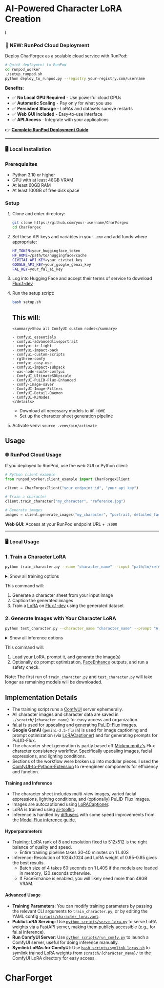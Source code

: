 # AI-Powered Character LoRA Creation

l

### 🌟 **NEW: RunPod Cloud Deployment**

Deploy CharForgex as a scalable cloud service with RunPod:

```bash
# Quick deployment to RunPod
cd runpod_worker
./setup_runpod.sh
python deploy_to_runpod.py --registry your-registry.com/username
```

**Benefits:**
- ✅ **No Local GPU Required** - Use powerful cloud GPUs
- ✅ **Automatic Scaling** - Pay only for what you use
- ✅ **Persistent Storage** - LoRAs and datasets survive restarts
- ✅ **Web GUI Included** - Easy-to-use interface
- ✅ **API Access** - Integrate with your applications

👉 **[Complete RunPod Deployment Guide](runpod_worker/RUNPOD_DEPLOYMENT.md)**

---

### 🖥️ **Local Installation**

### Prerequisites
*   Python 3.10 or higher
*   GPU with at least 48GB VRAM
*   At least 60GB RAM
*   At least 100GB of free disk space

### Setup

1. Clone and enter directory:
    ```bash
    git clone https://github.com/your-username/CharForgex
    cd CharForgex
    ```

2.  Set these API keys and variables in your `.env` and add funds where appropriate:
    ```bash
    HF_TOKEN=your_huggingface_token
    HF_HOME=/path/to/huggingface/cache
    CIVITAI_API_KEY=your_civitai_key
    GOOGLE_API_KEY=your_google_genai_key
    FAL_KEY=your_fal_ai_key
    ```

3.  Log into Hugging Face and accept their terms of service to download [Flux.1-dev](https://huggingface.co/black-forest-labs/FLUX.1-dev)

4.  Run the setup script:
    ```bash
    bash setup.sh
    ```

    This will:
    - 
        <summary>Show all ComfyUI custom nodes</summary>

        - comfyui_essentials
        - comfyui-advancedliveportrait
        - comfyui-ic-light
        - comfyui-impact-pack
        - comfyui-custom-scripts
        - rgthree-comfy
        - comfyui-easy-use
        - comfyui-impact-subpack
        - was-node-suite-comfyui
        - ComfyUI_UltimateSDUpscale
        - ComfyUI-PuLID-Flux-Enhanced
        - comfy-image-saver
        - ComfyUI-Image-Filters
        - ComfyUI-Detail-Daemon
        - ComfyUI-KJNodes
        </details>
    - Download all necessary models to `HF_HOME`
    - Set up the character sheet generation pipeline

5.  Activate venv:
    `source .venv/bin/activate`

## Usage

### 🌐 **RunPod Cloud Usage**

If you deployed to RunPod, use the web GUI or Python client:

```python
# Python client example
from runpod_worker.client_example import CharForgexClient

client = CharForgexClient("your_endpoint_id", "your_api_key")

# Train a character
client.train_character("my_character", "reference.jpg")

# Generate images
images = client.generate_images("my_character", "portrait, detailed face")
```

**Web GUI**: Access at your RunPod endpoint URL + `:8000`

---

### 🖥️ **Local Usage**

### 1. Train a Character LoRA

```bash
python train_character.py --name "character_name" --input "path/to/reference_image.png"
```

<details>
<summary>Show all training options</summary>

```bash
python train_character.py \
  --name "character_name" \
  --input "path/to/reference_image.png" \
  [--work_dir WORK_DIR] \
  [--steps STEPS] \
  [--batch_size BATCH_SIZE] \
  [--lr LEARNING_RATE] \
  [--train_dim TRAIN_DIM] \
  [--rank_dim RANK_DIM] \
  [--pulidflux_images PULID_FLUX_IMAGES]
```

- `--name` (str): Character name (used for folder and model naming)
- `--input` (str): Path to input image
- `--work_dir` (str, optional): Working directory (defaults to `./scratch/{name}/`)
- `--steps` (int, optional): Number of training steps (default: 800)
- `--batch_size` (int, optional): Training batch size (default: 1)
- `--lr` (float, optional): Learning rate (default: 8e-4)
- `--train_dim` (int, optional): Training image dimension (default: 512)
- `--rank_dim` (int, optional): LoRA rank dimension (default: 8)
- `--pulidflux_images` (int, optional): Number of Pulid-Flux images to include (default: 0)

</details>

This command will:
1.  Generate a character sheet from your input image
2.  Caption the generated images
3.  Train a [LoRA](https://arxiv.org/abs/2106.09685) on [Flux.1-dev](https://huggingface.co/black-forest-labs/FLUX.1-dev) using the generated dataset

### 2. Generate Images with Your Character LoRA

```bash
python test_character.py --character_name "character_name" --prompt "A detailed prompt here"
```

<details>
<summary>Show all inference options</summary>

```bash
python test_character.py \
  --character_name "character_name" \
  --prompt "A detailed prompt here" \
  [--work_dir WORK_DIR] \
  [--lora_weight LORA_WEIGHT] \
  [--test_dim TEST_DIM] \
  [--do_optimize_prompt/--no_optimize_prompt] \
  [--output_filenames FILE1 FILE2 ...] \
  [--batch_size BATCH_SIZE] \
  [--num_inference_steps STEPS] \
  [--fix_outfit/--no_fix_outfit] \
  [--safety_check/--no_safety_check] \
  [--face_enhance/--no_face_enhance]
```

- `--character_name` (str): Name of the character (used to find LoRA and work_dir)
- `--prompt` (str): The prompt to use for generation
- `--work_dir` (str, optional): Working directory (defaults to `./scratch/{character_name}/`)
- `--lora_weight` (float, optional): LoRA strength (default: 0.73)
- `--test_dim` (int, optional): Image width/height (default: 1024)
- `--do_optimize_prompt` / `--no_optimize_prompt`: Whether to optimize the prompt using LoRACaptioner (default: enabled)
- `--output_filenames` (str, optional): Filenames for output images (space separated list)
- `--batch_size` (int, optional): Number of images to generate (default: 4)
- `--num_inference_steps` (int, optional): Steps for generation (default: 30)
- `--fix_outfit` / `--no_fix_outfit`: Use the reference image flag in prompt optimization (default: disabled)
- `--safety_check` / `--no_safety_check`: Run safety checks on generated images (default: enabled)
- `--face_enhance` / `--no_face_enhance`: Enable or disable face enhancement (default: disabled)

</details>

This command will:
1.  Load your LoRA, prompt it, and generate the image(s)
2.  Optionally do prompt optimization, [FaceEnhance](https://github.com/RishiDesai/FaceEnhance) outputs, and run a safety check.

Note: The first run of `train_character.py` and `test_character.py` will take longer as remaining models will be downloaded.

## Implementation Details

- The training script runs a [ComfyUI](https://github.com/comfyanonymous/ComfyUI) server ephemerally.
- All character images and character data are saved in `./scratch/{character_name}` for easy access and organization.
- [fal.ai](https://fal.ai/) is used for upscaling and generating [PuLID-Flux](https://github.com/ToTheBeginning/PuLID) images. 
- **Google GenAI** (`gemini-2.5-flash`) is used for image captioning and prompt optimization (via [LoRACaptioner](https://github.com/RishiDesai/LoRACaptioner.git)) and for generating prompts for PuLID-Flux.
- The character sheet generation is partly based off [Mickmumpitz's](https://x.com/mickmumpitz) Flux character consistency workflow. Specifically upscaling images, facial expressions, and lighting conditions. 
- Sections of the workflow were broken up into modular pieces. I used the [ComfyUI-to-Python-Extension](https://github.com/pydn/ComfyUI-to-Python-Extension) to re-engineer components for efficiency and function.

#### Training and Inference

- The character sheet includes multi-view images, varied facial expressions, lighting conditions, and (optionally) PuLID-Flux images. 
- Images are autocaptioned using [LoRACaptioner](https://github.com/RishiDesai/LoRACaptioner).
- LoRA is trained using [ai-toolkit](https://github.com/ostris/ai-toolkit).
- Inference is handled by [diffusers](https://huggingface.co/docs/diffusers/en/index) with some speed improvements from the [Modal Flux inference guide](https://modal.com/docs/examples/flux).

#### Hyperparameters
- Training: LoRA rank of 8 and resolution fixed to 512x512 is the right balance of quality and speed.
   - Entire training pipeline takes 30-40 minutes on 1 L40S
- Inference: Resolution of 1024x1024 and LoRA weight of 0.65-0.85 gives the best results.
   - Batch size of 4 takes 60 seconds on 1 L40S if the models are loaded in memory, 120 seconds otherwise.
   - If FaceEnhance is enabled, you will likely need more than 48GB VRAM.

#### Advanced Usage

- **Training Parameters**: You can modify training parameters by passing the relevant CLI arguments to `train_character.py`, or by editing the YAML config [`scripts/character_lora.yaml`](scripts/character_lora.yaml).
- **Public LoRA Serving**: Use [`python scripts/serve_lora.py`](scripts/serve_lora.py) to serve LoRA weights via a FastAPI server, making them publicly accessible (e.g., for fal.ai inference).
- **Run ComfyUI Server**: Use [`python scripts/run_comfy.py`](scripts/run_comfy.py) to launch a ComfyUI server, useful for doing inference manually.
- **Symlink LoRAs for ComfyUI**: Use [`bash scripts/symlink_loras.sh`](scripts/symlink_loras.sh) to symlink trained LoRA weights from `scratch/{character_name}/` to the ComfyUI LoRA directory for easy access.
# CharForget
